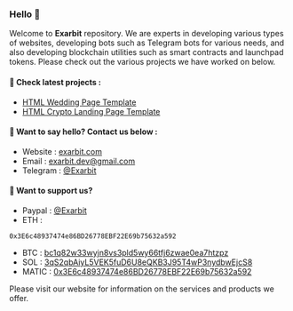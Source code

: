 ### Hello 👋

Welcome to **Exarbit** repository. We are experts in developing various types of websites, developing bots such as Telegram bots for various needs, and also developing blockchain utilities such as smart contracts and launchpad tokens. Please check out the various projects we have worked on below.

#### 📢 Check latest projects :
- [HTML Wedding Page Template](https://github.com/exarbit/html-wedding-page)
- [HTML Crypto Landing Page Template](https://github.com/exarbit/html-crypto-landing-page)

#### 📢 Want to say hello? Contact us below :
- Website : [exarbit.com](https://exarbit.com)
- Email : exarbit.dev@gmail.com
- Telegram : [@Exarbit](t.me/exarbit)

#### 📢 Want to support us?
- Paypal : [@Exarbit](https://paypal.me/exarbit)
- ETH :
```
0x3E6c48937474e86BD26778EBF22E69b75632a592
```
- BTC : [bc1q82w33wyjn8vs3pld5wy66tfj6zwae0ea7htzpz]()
- SOL : [3qS2qbAiyL5VEK5fuD6U8eQKB3J95T4wP3nydbwEjcS8]()
- MATIC : [0x3E6c48937474e86BD26778EBF22E69b75632a592]()
  
Please visit our website for information on the services and products we offer.
